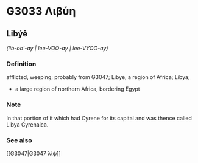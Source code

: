 # G3033 Λιβύη

## Libýē

_(lib-oo'-ay | lee-VOO-ay | lee-VYOO-ay)_

### Definition

afflicted, weeping; probably from G3047; Libye, a region of Africa; Libya; 

- a large region of northern Africa, bordering Egypt

### Note

In that portion of it which had Cyrene for its capital and was thence called Libya Cyrenaica.

### See also

[[G3047|G3047 λίψ]]
